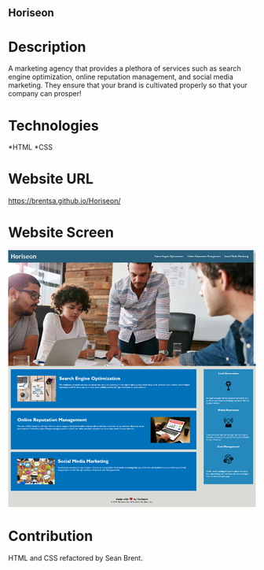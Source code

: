 ## Horiseon

# Description
A marketing agency that provides a plethora of services such as search engine optimization, online reputation management, and social media marketing. They ensure that your brand is cultivated properly so that your company can prosper!

# Technologies 
*HTML
*CSS

# Website URL
https://brentsa.github.io/Horiseon/

# Website Screen
![image](/assets/images/website-photo.png)

# Contribution
HTML and CSS refactored by Sean Brent. 